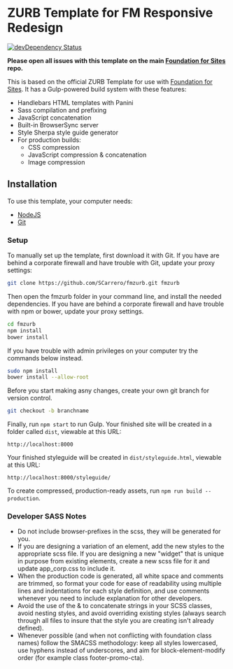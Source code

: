 # ZURB Template for FM Responsive Redesign

[![devDependency Status](https://david-dm.org/zurb/foundation-zurb-template/dev-status.svg)](https://david-dm.org/zurb/foundation-zurb-template#info=devDependencies)  

**Please open all issues with this template on the main [Foundation for Sites](https://github.com/zurb/foundation-sites/issues) repo.**

This is based on the official ZURB Template for use with [Foundation for Sites](http://foundation.zurb.com/sites). It has a Gulp-powered build system with these features:

- Handlebars HTML templates with Panini
- Sass compilation and prefixing
- JavaScript concatenation
- Built-in BrowserSync server
- Style Sherpa style guide generator
- For production builds:
  - CSS compression
  - JavaScript compression & concatenation
  - Image compression

## Installation

To use this template, your computer needs:

- [NodeJS](https://nodejs.org/en/)
- [Git](https://git-scm.com/)

### Setup

To manually set up the template, first download it with Git. If you have are behind a corporate firewall and have trouble with Git, update your proxy settings:

```bash
git clone https://github.com/SCarrero/fmzurb.git fmzurb
```

Then open the fmzurb folder in your command line, and install the needed dependencies. If you have are behind a corporate firewall and have trouble with npm or bower, update your proxy settings.

```bash
cd fmzurb
npm install
bower install
```

If you have trouble with admin privileges on your computer try the commands below instead. 

```bash
sudo npm install
bower install --allow-root
```

Before you start making asny changes, create your own git branch for version control.

```bash
git checkout -b branchname
```

Finally, run `npm start` to run Gulp. Your finished site will be created in a folder called `dist`, viewable at this URL:

```
http://localhost:8000
```

Your finished styleguide will be created in `dist/styleguide.html`, viewable at this URL:

```
http://localhost:8000/styleguide/
```

To create compressed, production-ready assets, run `npm run build --production`.


### Developer SASS Notes

- Do not include browser-prefixes in the scss, they will be generated for you.
- If you are designing a variation of an element, add the new styles to the appropriate scss file.  If you are designing a new "widget" that is unique in purpose from existing elements, create a new scss file for it and update app_corp.css to include it.
- When the production code is generated, all white space and comments are trimmed, so format your code for ease of readability using multiple lines and indentations for each style definition, and use comments whenever you need to include explanation for other developers. 
- Avoid the use of the & to concatenate strings in your SCSS classes, avoid nesting styles, and avoid overriding existing styles (always search through all files to insure that the style you are creating isn't already defined). 
- Whenever possible (and when not conflicting with foundation class names) follow the SMACSS methodology: keep all styles lowercased, use hyphens instead of underscores, and aim for block-element-modify order (for example class footer-promo-cta). 